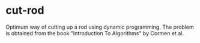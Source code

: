 # cut-rod
Optimum way of cutting up a rod using dynamic programming. The problem is obtained from the book "Introduction To Algorithms" by Cormen et al.
